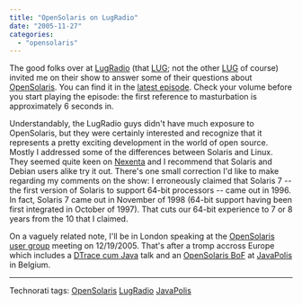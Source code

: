 ```yaml
---
title: "OpenSolaris on LugRadio"
date: "2005-11-27"
categories: 
  - "opensolaris"
---
```


The good folks over at [LugRadio](http://www.lugradio.org) (that [LUG](http://en.wikipedia.org/wiki/Linux_User_Group); not the other [LUG](http://en.wikipedia.org/wiki/Lesbian_until_graduation) of course) invited me on their show to answer some of their questions about [OpenSolaris](http://opensolaris.org). You can find it in the [latest episode](http://www.lugradio.org/episodes/38). Check your volume before you start playing the episode: the first reference to masturbation is approximately 6 seconds in.

Understandably, the LugRadio guys didn't have much exposure to OpenSolaris, but they were certainly interested and recognize that it represents a pretty exciting development in the world of open source. Mostly I addressed some of the differences between Solaris and Linux. They seemed quite keen on [Nexenta](http://www.gnusolaris.org/gswiki) and I recommend that Solaris and Debian users alike try it out. There's one small correction I'd like to make regarding my comments on the show: I erroneously claimed that Solaris 7 -- the first version of Solaris to support 64-bit processors -- came out in 1996. In fact, Solaris 7 came out in November of 1998 (64-bit support having been first integrated in October of 1997). That cuts our 64-bit experience to 7 or 8 years from the 10 that I claimed.

On a vaguely related note, I'll be in London speaking at the [OpenSolaris user group](http://ccgi.ulfandreasson.plus.com/blogs/ulf/index.php?title=london_opensolaris_user_group_losug_xmas&more=1&c=1&tb=1&pb=1) meeting on 12/19/2005. That's after a tromp accross Europe which includes a [DTrace cum Java](http://wiki.javapolis.com/confluence/display/JP05/DTrace) talk and an [OpenSolaris BoF](http://wiki.javapolis.com/confluence/display/JP05/Java+and+OpenSolaris) at [JavaPolis](http://wiki.javapolis.com/confluence/display/JP05/Home) in Belgium.

* * *

Technorati tags: [OpenSolaris](http://technorati.com/tag/OpenSolaris) [LugRadio](http://technorati.com/tag/LugRadio) [JavaPolis](http://technorati.com/tag/JavaPolis)
